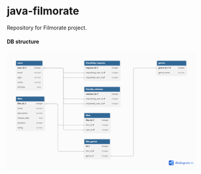 # java-filmorate
Repository for Filmorate project.

#### DB structure

![Contribution guidelines for this project](/dbdiagram.png)


